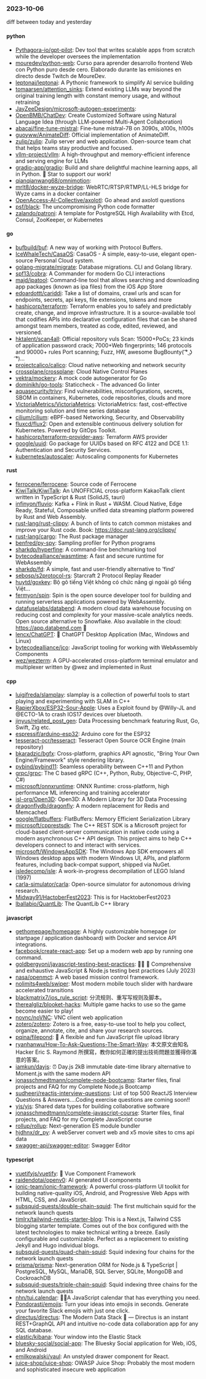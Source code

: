 ### 2023-10-06
diff between today and yesterday

#### python
* [Pythagora-io/gpt-pilot](https://github.com/Pythagora-io/gpt-pilot): Dev tool that writes scalable apps from scratch while the developer oversees the implementation
* [mouredev/python-web](https://github.com/mouredev/python-web): Curso para aprender desarrollo frontend Web con Python puro desde cero. Elaborado durante las emisiones en directo desde Twitch de MoureDev.
* [leptonai/leptonai](https://github.com/leptonai/leptonai): A Pythonic framework to simplify AI service building
* [tomaarsen/attention_sinks](https://github.com/tomaarsen/attention_sinks): Extend existing LLMs way beyond the original training length with constant memory usage, and without retraining
* [JayZeeDesign/microsoft-autogen-experiments](https://github.com/JayZeeDesign/microsoft-autogen-experiments): 
* [OpenBMB/ChatDev](https://github.com/OpenBMB/ChatDev): Create Customized Software using Natural Language Idea (through LLM-powered Multi-Agent Collaboration)
* [abacaj/fine-tune-mistral](https://github.com/abacaj/fine-tune-mistral): Fine-tune mistral-7B on 3090s, a100s, h100s
* [guoyww/AnimateDiff](https://github.com/guoyww/AnimateDiff): Official implementation of AnimateDiff.
* [zulip/zulip](https://github.com/zulip/zulip): Zulip server and web application. Open-source team chat that helps teams stay productive and focused.
* [vllm-project/vllm](https://github.com/vllm-project/vllm): A high-throughput and memory-efficient inference and serving engine for LLMs
* [gradio-app/gradio](https://github.com/gradio-app/gradio): Build and share delightful machine learning apps, all in Python. 🌟 Star to support our work!
* [qianqianwang68/omnimotion](https://github.com/qianqianwang68/omnimotion): 
* [mrlt8/docker-wyze-bridge](https://github.com/mrlt8/docker-wyze-bridge): WebRTC/RTSP/RTMP/LL-HLS bridge for Wyze cams in a docker container
* [OpenAccess-AI-Collective/axolotl](https://github.com/OpenAccess-AI-Collective/axolotl): Go ahead and axolotl questions
* [psf/black](https://github.com/psf/black): The uncompromising Python code formatter
* [zalando/patroni](https://github.com/zalando/patroni): A template for PostgreSQL High Availability with Etcd, Consul, ZooKeeper, or Kubernetes

#### go
* [bufbuild/buf](https://github.com/bufbuild/buf): A new way of working with Protocol Buffers.
* [IceWhaleTech/CasaOS](https://github.com/IceWhaleTech/CasaOS): CasaOS - A simple, easy-to-use, elegant open-source Personal Cloud system.
* [golang-migrate/migrate](https://github.com/golang-migrate/migrate): Database migrations. CLI and Golang library.
* [spf13/cobra](https://github.com/spf13/cobra): A Commander for modern Go CLI interactions
* [majd/ipatool](https://github.com/majd/ipatool): Command-line tool that allows searching and downloading app packages (known as ipa files) from the iOS App Store
* [edoardottt/cariddi](https://github.com/edoardottt/cariddi): Take a list of domains, crawl urls and scan for endpoints, secrets, api keys, file extensions, tokens and more
* [hashicorp/terraform](https://github.com/hashicorp/terraform): Terraform enables you to safely and predictably create, change, and improve infrastructure. It is a source-available tool that codifies APIs into declarative configuration files that can be shared amongst team members, treated as code, edited, reviewed, and versioned.
* [hktalent/scan4all](https://github.com/hktalent/scan4all): Official repository vuls Scan: 15000+PoCs; 23 kinds of application password crack; 7000+Web fingerprints; 146 protocols and 90000+ rules Port scanning; Fuzz, HW, awesome BugBounty( ͡° ͜ʖ ͡°)...
* [projectcalico/calico](https://github.com/projectcalico/calico): Cloud native networking and network security
* [crossplane/crossplane](https://github.com/crossplane/crossplane): Cloud Native Control Planes
* [vektra/mockery](https://github.com/vektra/mockery): A mock code autogenerator for Go
* [dominikh/go-tools](https://github.com/dominikh/go-tools): Staticcheck - The advanced Go linter
* [aquasecurity/trivy](https://github.com/aquasecurity/trivy): Find vulnerabilities, misconfigurations, secrets, SBOM in containers, Kubernetes, code repositories, clouds and more
* [VictoriaMetrics/VictoriaMetrics](https://github.com/VictoriaMetrics/VictoriaMetrics): VictoriaMetrics: fast, cost-effective monitoring solution and time series database
* [cilium/cilium](https://github.com/cilium/cilium): eBPF-based Networking, Security, and Observability
* [fluxcd/flux2](https://github.com/fluxcd/flux2): Open and extensible continuous delivery solution for Kubernetes. Powered by GitOps Toolkit.
* [hashicorp/terraform-provider-aws](https://github.com/hashicorp/terraform-provider-aws): Terraform AWS provider
* [google/uuid](https://github.com/google/uuid): Go package for UUIDs based on RFC 4122 and DCE 1.1: Authentication and Security Services.
* [kubernetes/autoscaler](https://github.com/kubernetes/autoscaler): Autoscaling components for Kubernetes

#### rust
* [ferrocene/ferrocene](https://github.com/ferrocene/ferrocene): Source code of Ferrocene
* [KiwiTalk/KiwiTalk](https://github.com/KiwiTalk/KiwiTalk): An UNOFFICIAL cross-platform KakaoTalk client written in TypeScript & Rust (SolidJS, tauri)
* [infinyon/fluvio](https://github.com/infinyon/fluvio): Kafka + Flink in Rust + WASM. Cloud Native, Edge Ready, Stateful, Composable unified data streaming platform powered by Rust and Web Assembly.
* [rust-lang/rust-clippy](https://github.com/rust-lang/rust-clippy): A bunch of lints to catch common mistakes and improve your Rust code. Book: https://doc.rust-lang.org/clippy/
* [rust-lang/cargo](https://github.com/rust-lang/cargo): The Rust package manager
* [benfred/py-spy](https://github.com/benfred/py-spy): Sampling profiler for Python programs
* [sharkdp/hyperfine](https://github.com/sharkdp/hyperfine): A command-line benchmarking tool
* [bytecodealliance/wasmtime](https://github.com/bytecodealliance/wasmtime): A fast and secure runtime for WebAssembly
* [sharkdp/fd](https://github.com/sharkdp/fd): A simple, fast and user-friendly alternative to 'find'
* [sebosp/s2protocol-rs](https://github.com/sebosp/s2protocol-rs): Starcraft 2 Protocol Replay Reader
* [huytd/goxkey](https://github.com/huytd/goxkey): Bộ gõ tiếng Việt không có chức năng gì ngoài gõ tiếng Việt...
* [fermyon/spin](https://github.com/fermyon/spin): Spin is the open source developer tool for building and running serverless applications powered by WebAssembly.
* [datafuselabs/databend](https://github.com/datafuselabs/databend): A modern cloud data warehouse focusing on reducing cost and complexity for your massive-scale analytics needs. Open source alternative to Snowflake. Also available in the cloud: https://app.databend.com 🧠
* [lencx/ChatGPT](https://github.com/lencx/ChatGPT): 🔮 ChatGPT Desktop Application (Mac, Windows and Linux)
* [bytecodealliance/jco](https://github.com/bytecodealliance/jco): JavaScript tooling for working with WebAssembly Components
* [wez/wezterm](https://github.com/wez/wezterm): A GPU-accelerated cross-platform terminal emulator and multiplexer written by @wez and implemented in Rust

#### cpp
* [luigifreda/slamplay](https://github.com/luigifreda/slamplay): slamplay is a collection of powerful tools to start playing and experimenting with SLAM in C++
* [RapierXbox/ESP32-Sour-Apple](https://github.com/RapierXbox/ESP32-Sour-Apple): Uses a Exploit found by @Willy-JL and @ECTO-1A to crash IOS17 devices over bluetooth.
* [jinyus/related_post_gen](https://github.com/jinyus/related_post_gen): Data Processing benchmark featuring Rust, Go, Swift, Zig etc.
* [espressif/arduino-esp32](https://github.com/espressif/arduino-esp32): Arduino core for the ESP32
* [tesseract-ocr/tesseract](https://github.com/tesseract-ocr/tesseract): Tesseract Open Source OCR Engine (main repository)
* [bkaradzic/bgfx](https://github.com/bkaradzic/bgfx): Cross-platform, graphics API agnostic, "Bring Your Own Engine/Framework" style rendering library.
* [pybind/pybind11](https://github.com/pybind/pybind11): Seamless operability between C++11 and Python
* [grpc/grpc](https://github.com/grpc/grpc): The C based gRPC (C++, Python, Ruby, Objective-C, PHP, C#)
* [microsoft/onnxruntime](https://github.com/microsoft/onnxruntime): ONNX Runtime: cross-platform, high performance ML inferencing and training accelerator
* [isl-org/Open3D](https://github.com/isl-org/Open3D): Open3D: A Modern Library for 3D Data Processing
* [dragonflydb/dragonfly](https://github.com/dragonflydb/dragonfly): A modern replacement for Redis and Memcached
* [google/flatbuffers](https://github.com/google/flatbuffers): FlatBuffers: Memory Efficient Serialization Library
* [microsoft/cpprestsdk](https://github.com/microsoft/cpprestsdk): The C++ REST SDK is a Microsoft project for cloud-based client-server communication in native code using a modern asynchronous C++ API design. This project aims to help C++ developers connect to and interact with services.
* [microsoft/WindowsAppSDK](https://github.com/microsoft/WindowsAppSDK): The Windows App SDK empowers all Windows desktop apps with modern Windows UI, APIs, and platform features, including back-compat support, shipped via NuGet.
* [isledecomp/isle](https://github.com/isledecomp/isle): A work-in-progress decompilation of LEGO Island (1997)
* [carla-simulator/carla](https://github.com/carla-simulator/carla): Open-source simulator for autonomous driving research.
* [Midway91/HactoberFest2023](https://github.com/Midway91/HactoberFest2023): This is for HacktoberFest2023
* [lballabio/QuantLib](https://github.com/lballabio/QuantLib): The QuantLib C++ library

#### javascript
* [gethomepage/homepage](https://github.com/gethomepage/homepage): A highly customizable homepage (or startpage / application dashboard) with Docker and service API integrations.
* [facebook/create-react-app](https://github.com/facebook/create-react-app): Set up a modern web app by running one command.
* [goldbergyoni/javascript-testing-best-practices](https://github.com/goldbergyoni/javascript-testing-best-practices): 📗🌐 🚢 Comprehensive and exhaustive JavaScript & Node.js testing best practices (July 2023)
* [nasa/openmct](https://github.com/nasa/openmct): A web based mission control framework.
* [nolimits4web/swiper](https://github.com/nolimits4web/swiper): Most modern mobile touch slider with hardware accelerated transitions
* [blackmatrix7/ios_rule_script](https://github.com/blackmatrix7/ios_rule_script): 分流规则、重写写规则及脚本。
* [therealgliz/blooket-hacks](https://github.com/therealgliz/blooket-hacks): Multiple game hacks to use so the game become easier to play!
* [novnc/noVNC](https://github.com/novnc/noVNC): VNC client web application
* [zotero/zotero](https://github.com/zotero/zotero): Zotero is a free, easy-to-use tool to help you collect, organize, annotate, cite, and share your research sources.
* [pqina/filepond](https://github.com/pqina/filepond): 🌊 A flexible and fun JavaScript file upload library
* [ryanhanwu/How-To-Ask-Questions-The-Smart-Way](https://github.com/ryanhanwu/How-To-Ask-Questions-The-Smart-Way): 本文原文由知名 Hacker Eric S. Raymond 所撰寫，教你如何正確的提出技術問題並獲得你滿意的答案。
* [iamkun/dayjs](https://github.com/iamkun/dayjs): ⏰ Day.js 2kB immutable date-time library alternative to Moment.js with the same modern API
* [jonasschmedtmann/complete-node-bootcamp](https://github.com/jonasschmedtmann/complete-node-bootcamp): Starter files, final projects and FAQ for my Complete Node.js Bootcamp
* [sudheerj/reactjs-interview-questions](https://github.com/sudheerj/reactjs-interview-questions): List of top 500 ReactJS Interview Questions & Answers....Coding exercise questions are coming soon!!
* [yjs/yjs](https://github.com/yjs/yjs): Shared data types for building collaborative software
* [jonasschmedtmann/complete-javascript-course](https://github.com/jonasschmedtmann/complete-javascript-course): Starter files, final projects, and FAQ for my Complete JavaScript course
* [rollup/rollup](https://github.com/rollup/rollup): Next-generation ES module bundler
* [hjdhnx/dr_py](https://github.com/hjdhnx/dr_py): A webServer convert web and x5 movie sites to cms api data
* [swagger-api/swagger-editor](https://github.com/swagger-api/swagger-editor): Swagger Editor

#### typescript
* [vuetifyjs/vuetify](https://github.com/vuetifyjs/vuetify): 🐉 Vue Component Framework
* [raidendotai/openv0](https://github.com/raidendotai/openv0): AI generated UI components
* [ionic-team/ionic-framework](https://github.com/ionic-team/ionic-framework): A powerful cross-platform UI toolkit for building native-quality iOS, Android, and Progressive Web Apps with HTML, CSS, and JavaScript.
* [subsquid-quests/double-chain-squid](https://github.com/subsquid-quests/double-chain-squid): The first multichain squid for the network launch quests
* [timlrx/tailwind-nextjs-starter-blog](https://github.com/timlrx/tailwind-nextjs-starter-blog): This is a Next.js, Tailwind CSS blogging starter template. Comes out of the box configured with the latest technologies to make technical writing a breeze. Easily configurable and customizable. Perfect as a replacement to existing Jekyll and Hugo individual blogs.
* [subsquid-quests/quad-chain-squid](https://github.com/subsquid-quests/quad-chain-squid): Squid indexing four chains for the network launch quests
* [prisma/prisma](https://github.com/prisma/prisma): Next-generation ORM for Node.js & TypeScript | PostgreSQL, MySQL, MariaDB, SQL Server, SQLite, MongoDB and CockroachDB
* [subsquid-quests/triple-chain-squid](https://github.com/subsquid-quests/triple-chain-squid): Squid indexing three chains for the network launch quests
* [nhn/tui.calendar](https://github.com/nhn/tui.calendar): 🍞📅A JavaScript calendar that has everything you need.
* [Pondorasti/emojis](https://github.com/Pondorasti/emojis): Turn your ideas into emojis in seconds. Generate your favorite Slack emojis with just one click.
* [directus/directus](https://github.com/directus/directus): The Modern Data Stack 🐰 — Directus is an instant REST+GraphQL API and intuitive no-code data collaboration app for any SQL database.
* [elastic/kibana](https://github.com/elastic/kibana): Your window into the Elastic Stack
* [bluesky-social/social-app](https://github.com/bluesky-social/social-app): The Bluesky Social application for Web, iOS, and Android
* [emilkowalski/vaul](https://github.com/emilkowalski/vaul): An unstyled drawer component for React.
* [juice-shop/juice-shop](https://github.com/juice-shop/juice-shop): OWASP Juice Shop: Probably the most modern and sophisticated insecure web application
